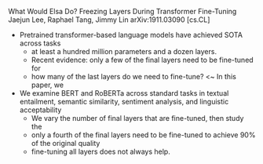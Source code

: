 What Would Elsa Do? Freezing Layers During Transformer Fine-Tuning
Jaejun Lee, Raphael Tang, Jimmy Lin
arXiv:1911.03090 [cs.CL]

* Pretrained transformer-based language models have achieved SOTA across tasks
  * at least a hundred million parameters and a dozen layers.
  * Recent evidence: only a few of the final layers need to be fine-tuned for
  * how many of the last layers do we need to fine-tune? <~ In this paper, we
* We examine BERT and RoBERTa across standard tasks in textual entailment,
  semantic similarity, sentiment analysis, and linguistic acceptability
  * We vary the number of final layers that are fine-tuned, then study the
  * only a fourth of the final layers need to be fine-tuned to achieve 90% of
    the original quality
  * fine-tuning all layers does not always help. 
